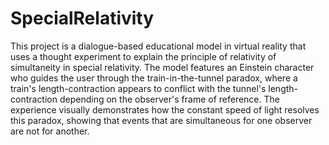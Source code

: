 # SpecialRelativity

This project is a dialogue-based educational model in virtual reality that uses a thought experiment to explain the principle of relativity of simultaneity in special relativity. The model features an Einstein character who guides the user through the train-in-the-tunnel paradox, where a train's length-contraction appears to conflict with the tunnel's length-contraction depending on the observer's frame of reference. The experience visually demonstrates how the constant speed of light resolves this paradox, showing that events that are simultaneous for one observer are not for another.
